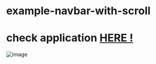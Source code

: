 # example-navbar-with-scroll
# check application <a href="https://example-navbar-with-scroll.netlify.app/">HERE !</a>

![image](https://github.com/Dev-Pedrosv/example-navbar-with-scroll/assets/82785683/e84494df-df80-4b46-8a55-9c37d64cfbfa)
